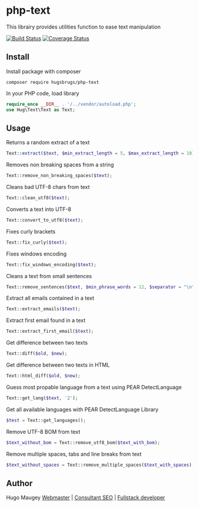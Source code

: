 # php-text

This librairy provides utilities function to ease text manipulation

[![Build Status](https://travis-ci.org/hugsbrugs/php-text.svg?branch=master)](https://travis-ci.org/hugsbrugs/php-text)
[![Coverage Status](https://coveralls.io/repos/github/hugsbrugs/php-text/badge.svg?branch=master)](https://coveralls.io/github/hugsbrugs/php-text?branch=master)

## Install

Install package with composer
```
composer require hugsbrugs/php-text
```

In your PHP code, load library
```php
require_once __DIR__ . '/../vendor/autoload.php';
use Hug\Text\Text as Text;
```

## Usage

Returns a random extract of a text
```php
Text::extract($text, $min_extract_length = 5, $max_extract_length = 10);
```

Removes non breaking spaces from a string
```php
Text::remove_non_breaking_spaces($text);
```

Cleans bad UTF-8 chars from text
```php
Text::clean_utf8($text);
```

Converts a text into UTF-8
```php
Text::convert_to_utf8($text);
```

Fixes curly brackets
```php
Text::fix_curly($text);
```

Fixes windows encoding
```php
Text::fix_windows_encoding($text);
```

Cleans a text from small sentences
```php
Text::remove_sentences($text, $min_phrase_words = 12, $separator = "\n");
```

Extract all emails contained in a text
```php
Text::extract_emails($text);
```

Extract first email found in a text
```php
Text::extract_first_email($text);
```

Get difference between two texts
```php
Text::diff($old, $new);
```

Get difference between two texts in HTML
```php
Text::html_diff($old, $new);
```

Guess most propable language from a text using PEAR DetectLanguage
```php
Text::get_lang($text, '2');
```

Get all available languages with PEAR DetectLanguage Library
```php
$test = Text::get_languages();
```

Remove UTF-8 BOM from text
```php
$text_without_bom = Text::remove_utf8_bom($text_with_bom);
```

Remove multiple spaces, tabs and line breaks from text
```php
$text_without_spaces = Text::remove_multiple_spaces($text_with_spaces);
```




## Author

Hugo Maugey [Webmaster](https://hugo.maugey.fr/webmaster) | [Consultant SEO](https://hugo.maugey.fr/consultant-seo) | [Fullstack developer](https://hugo.maugey.fr/developpeur-web)